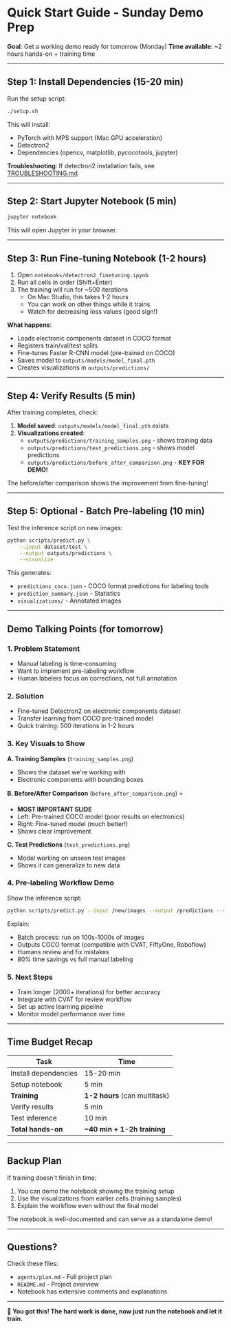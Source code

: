 # Quick Start Guide - Sunday Demo Prep

**Goal**: Get a working demo ready for tomorrow (Monday)
**Time available**: ~2 hours hands-on + training time

---

## Step 1: Install Dependencies (15-20 min)

Run the setup script:

```bash
./setup.sh
```

This will install:
- PyTorch with MPS support (Mac GPU acceleration)
- Detectron2
- Dependencies (opencv, matplotlib, pycocotools, jupyter)

**Troubleshooting**: If detectron2 installation fails, see [TROUBLESHOOTING.md](./TROUBLESHOOTING.md)

---

## Step 2: Start Jupyter Notebook (5 min)

```bash
jupyter notebook
```

This will open Jupyter in your browser.

---

## Step 3: Run Fine-tuning Notebook (1-2 hours)

1. Open `notebooks/detectron2_finetuning.ipynb`
2. Run all cells in order (Shift+Enter)
3. The training will run for ~500 iterations
   - On Mac Studio, this takes 1-2 hours
   - You can work on other things while it trains
   - Watch for decreasing loss values (good sign!)

**What happens**:
- Loads electronic components dataset in COCO format
- Registers train/val/test splits
- Fine-tunes Faster R-CNN model (pre-trained on COCO)
- Saves model to `outputs/models/model_final.pth`
- Creates visualizations in `outputs/predictions/`

---

## Step 4: Verify Results (5 min)

After training completes, check:

1. **Model saved**: `outputs/models/model_final.pth` exists
2. **Visualizations created**:
   - `outputs/predictions/training_samples.png` - shows training data
   - `outputs/predictions/test_predictions.png` - shows model predictions
   - `outputs/predictions/before_after_comparison.png` - **KEY FOR DEMO!**

The before/after comparison shows the improvement from fine-tuning!

---

## Step 5: Optional - Batch Pre-labeling (10 min)

Test the inference script on new images:

```bash
python scripts/predict.py \
    --input dataset/test \
    --output outputs/predictions \
    --visualize
```

This generates:
- `predictions_coco.json` - COCO format predictions for labeling tools
- `prediction_summary.json` - Statistics
- `visualizations/` - Annotated images

---

## Demo Talking Points (for tomorrow)

### 1. Problem Statement
- Manual labeling is time-consuming
- Want to implement pre-labeling workflow
- Human labelers focus on corrections, not full annotation

### 2. Solution
- Fine-tuned Detectron2 on electronic components dataset
- Transfer learning from COCO pre-trained model
- Quick training: 500 iterations in 1-2 hours

### 3. Key Visuals to Show

**A. Training Samples** (`training_samples.png`)
- Shows the dataset we're working with
- Electronic components with bounding boxes

**B. Before/After Comparison** (`before_after_comparison.png`) ⭐
- **MOST IMPORTANT SLIDE**
- Left: Pre-trained COCO model (poor results on electronics)
- Right: Fine-tuned model (much better!)
- Shows clear improvement

**C. Test Predictions** (`test_predictions.png`)
- Model working on unseen test images
- Shows it can generalize to new data

### 4. Pre-labeling Workflow Demo

Show the inference script:
```bash
python scripts/predict.py --input /new/images --output /predictions --visualize
```

Explain:
- Batch process: run on 100s-1000s of images
- Outputs COCO format (compatible with CVAT, FiftyOne, Roboflow)
- Humans review and fix mistakes
- 80% time savings vs full manual labeling

### 5. Next Steps
- Train longer (2000+ iterations) for better accuracy
- Integrate with CVAT for review workflow
- Set up active learning pipeline
- Monitor model performance over time

---

## Time Budget Recap

| Task | Time |
|------|------|
| Install dependencies | 15-20 min |
| Setup notebook | 5 min |
| **Training** | **1-2 hours** (can multitask) |
| Verify results | 5 min |
| Test inference | 10 min |
| **Total hands-on** | **~40 min + 1-2h training** |

---

## Backup Plan

If training doesn't finish in time:
1. You can demo the notebook showing the training setup
2. Use the visualizations from earlier cells (training samples)
3. Explain the workflow even without the final model

The notebook is well-documented and can serve as a standalone demo!

---

## Questions?

Check these files:
- `agents/plan.md` - Full project plan
- `README.md` - Project overview
- Notebook has extensive comments and explanations

---

**🚀 You got this! The hard work is done, now just run the notebook and let it train.**
